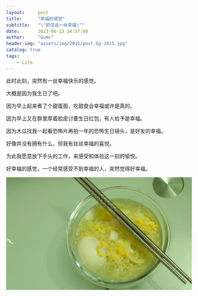 ```yaml
---
layout:     post
title:      "幸福的感觉"
subtitle:   "\"抓住这一丝幸福\""
date:       2023-06-13 14:57:00
author:     "Gumc"
header-img: "assets/img/2015/post-bg-2015.jpg"
catalog: true
tags:
    - Life
---
```

此时此刻，突然有一丝幸福快乐的感觉。

大概是因为我生日了吧。

因为早上起来煮了个甜蛋面，吃甜食会幸福或许是真的。

因为早上又在群里厚着脸皮讨要生日红包，有人给予是幸福。

因为木瓜找我一起看恐怖片再拍一年的恐怖生日镜头，是好友的幸福。

好像并没有拥有什么，但我有丝丝幸福的喜悦。

为此我愿意放下手头的工作，来感受和体验这一刻的愉悦。

好幸福的感觉，一个经常感受不到幸福的人，突然觉得好幸福。

![甜蛋面](/img/2023/20230613-happiness.jpg)
